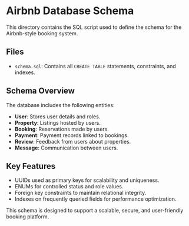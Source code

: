 # Airbnb Database Schema

This directory contains the SQL script used to define the schema for the Airbnb-style booking system.

## Files

- `schema.sql`: Contains all `CREATE TABLE` statements, constraints, and indexes.

## Schema Overview

The database includes the following entities:

- **User**: Stores user details and roles.
- **Property**: Listings hosted by users.
- **Booking**: Reservations made by users.
- **Payment**: Payment records linked to bookings.
- **Review**: Feedback from users about properties.
- **Message**: Communication between users.

## Key Features

- UUIDs used as primary keys for scalability and uniqueness.
- ENUMs for controlled status and role values.
- Foreign key constraints to maintain relational integrity.
- Indexes on frequently queried fields for performance optimization.

This schema is designed to support a scalable, secure, and user-friendly booking platform.

